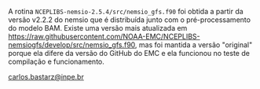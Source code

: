 A rotina `NCEPLIBS-nemsio-2.5.4/src/nemsio_gfs.f90` foi obtida a partir da versão v2.2.2 do nemsio que é distribuída junto com o pré-processamento do modelo BAM. Existe uma versão mais atualizada em https://raw.githubusercontent.com/NOAA-EMC/NCEPLIBS-nemsiogfs/develop/src/nemsio_gfs.f90, mas foi mantida a versão "original" porque ela difere da versão do GitHub do EMC e ela funcionou no teste de compilação e funcionamento.

carlos.bastarz@inpe.br
